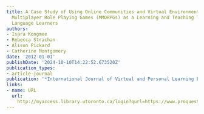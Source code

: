 ```yaml
---
title: A Case Study of Using Online Communities and Virtual Environment in Massively
  Multiplayer Role Playing Games (MMORPGs) as a Learning and Teaching Tool for Second
  Language Learners
authors:
- Isara Kongmee
- Rebecca Strachan
- Alison Pickard
- Catherine Montgomery
date: '2012-01-01'
publishDate: '2024-10-10T14:22:52.673520Z'
publication_types:
- article-journal
publication: '*International Journal of Virtual and Personal Learning Environments*'
links:
- name: URL
  url: 
    http://myaccess.library.utoronto.ca/login?qurl=https://www.proquest.com/docview/1969012243?accountid=14771&bdid=38382&_bd=rpijE2VKMDSHgVbWG3Lp1QKOYs8%3D
---
```

